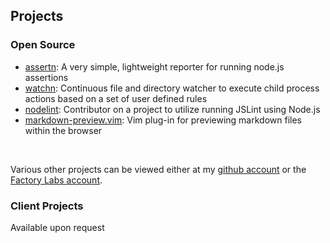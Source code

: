 ## Projects

### Open Source

- [assertn](https://github.com/mkitt/assertn): A very simple, lightweight reporter for running node.js assertions
- [watchn](https://github.com/mkitt/watchn): Continuous file and directory watcher to execute child process actions based on a set of user defined rules
- [nodelint](https://github.com/tav/nodelint): Contributor on a project to utilize running JSLint using Node.js
- [markdown-preview.vim](https://github.com/mkitt/markdown-preview.vim): Vim plug-in for previewing markdown files within the browser

&nbsp;

Various other projects can be viewed either at my [github account](https://github.com/mkitt/) or the [Factory Labs account](https://github.com/factorylabs/).

### Client Projects

Available upon request
